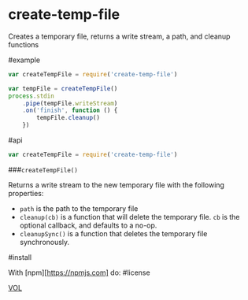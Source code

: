create-temp-file
================

Creates a temporary file, returns a write stream, a path, and cleanup functions

#example

```js
var createTempFile = require('create-temp-file')

var tempFile = createTempFile()
process.stdin
	.pipe(tempFile.writeStream)
	.on('finish', function () {
		tempFile.cleanup()
	})
```

#api

```js
var createTempFile = require('create-temp-file')
```

###`createTempFile()`

Returns a write stream to the new temporary file with the following properties:
- `path` is the path to the temporary file
- `cleanup(cb)` is a function that will delete the temporary file. `cb` is the optional callback, and defaults to a no-op.
- `cleanupSync()` is a function that deletes the temporary file synchronously.

#install

With [npm][https://npmjs.com] do:
#license

[VOL](http://veryopenlicense.com/)
